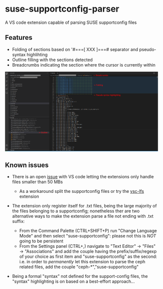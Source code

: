 # suse-supportconfig-parser

A VS code extension capable of parsing SUSE supportconfig files

## Features

- Folding of sections based on '#===[ XXX ]===# separator and pseudo-syntax highlihting
- Outline filling with the sections detected
- Breadcrumbs indicating the section where the cursor is currently within

![Features demo](images/features.png)


## Known issues

- There is an open [issue](https://github.com/microsoft/vscode/issues/31078) with VS code letting the extensions only handle files smaller than 50 MBs
  - As a workaround split the supportconfig files or try the [vsc-lfs](https://marketplace.visualstudio.com/items?itemName=mbehr1.vsc-lfs) extension
  
- The extension only register itself for .txt files, being the large majority of the files belonging to a supportconfig; nonetheless ther are two alternative ways to make the extension parse a file not ending with .txt suffix:
  - From the Command Palette (CTRL+SHIFT+P) run "Change Language Mode" and then select "suse-supportconfig": please not this is _NOT_ going to be persistent
  - From the Settings panel (CTRL+,) navigate to "Text Editor" -> "Files" -> "Associations" and add the couple having the prefix/suffix/regexp of your choice as first item and "suse-supportconfig" as the second: i.e. in order to _permanently_ let this extension to parse the ceph related files, add the couple "ceph-*","suse-supportconfig"

- Being a formal "syntax" not defined for the support-config files, the "syntax" highlighting is on based on a best-effort approach...
